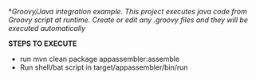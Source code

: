 **Groovy/Java integration example. This project executes java code from Groovy script at runtime. Create or edit any *.groovy files and they will be executed automatically**

**STEPS TO EXECUTE**
* run mvn clean package appassembler:assemble
* Run shell/bat script in target/appassembler/bin/run
